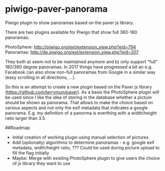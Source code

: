 # piwigo-paver-panorama
Piwigo plugin to show panoramas based on the paver js library.

There are two plugins available for Piwigo that show full 360-180 panoramas:

PhotoSphere: http://piwigo.org/ext/extension_view.php?eid=794
Panoramas: http://de.piwigo.org/ext/extension_view.php?eid=207

They both a) seem not to be maintained anymore and b) only support "full" 180/360 degree panoramas. In 2017 things have progressed a bit an e.g. Facebook can also show non-full panoramas from Google in a similar way (easy scrolling in all directions, ...).

So this is an attempt to create a new plugin based on the Paver js library (https://github.com/terrymun/paver). As a basis the PhotoSphere plugin will be used since I like the idea of storing in the database whether a picture should be shown as panorama. That allows to make the choice based on various aspects and not only the exif metadata that indicates a google panorama. E.g. my definition of a panorma is everthing with a width/height ratio larger than 3.5.

##Roadmap

- Initial creation of working plugin using manual selection of pictures
- Add (optionally) algorithms to determine panoramas - e.g. google exif metadata, width/height ratio, ??? Could be used during picture upload to fill the flag initially
- Maybe: Merge with existing PhotoSphere plugin to give users the choice of js library they want to use
